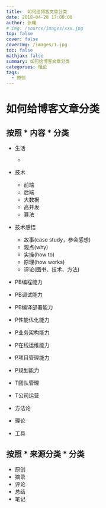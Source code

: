 ```yaml
---
title:  如何给博客文章分类
date: 2018-04-28 17:00:00
author: 张曙
# img: /source/images/xxx.jpg
top: false
cover: false
coverImg: /images/1.jpg
toc: false
mathjax: false
summary: 如何给博客文章分类
categories: 理论
tags:
  - 原创
---
```


# 如何给博客文章分类



## 按照 * 内容 * 分类
- 生活

    - 
 
- 技术

    - 前端
    - 后端
    - 大数据
    - 高并发
    - 算法
    
- 技术感悟

    - 故事(case study，参会感想)
    - 观点(why)
    - 实操(how to)
    - 原理(how works)
    - 评论(图书、技术、方法)
    
- PB编程能力
- PB调试能力
- PB编译部署能力
- P性能优化能力    
- P业务架构能力
- P在线运维能力
- P项目管理能力
- P规划能力

- T团队管理
- T公司运营

- 方法论
- 理论
- 工具

## 按照 * 来源分类 * 分类

- 原创
- 摘录
- 评论
- 总结
- 笔记

